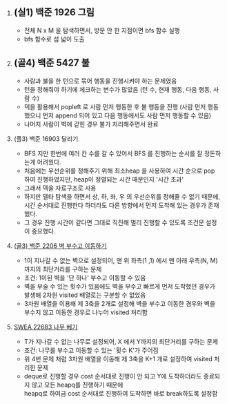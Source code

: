 1. (실1) 백준 1926 그림
   -
   - 전체 N x M 을 탐색하면서, 방문 안 한 지점이면 bfs 함수 실행
   - bfs 함수로 섬 넓이 도출

2. (골4) 백준 5427 불
   -
   - 사람과 불을 한 턴으로 묶어 행동을 진행시켜야 하는 문제였음
   - 턴을 정해줘야 하기에 체크하는 변수가 많았음 (턴 수, 현재 행동, 다음 행동, 사람 수)
   - 덱을 활용해서 popleft 로 사람 먼저 행동한 후 불 행동을 진행 (사람 먼저 행동했으니 먼저 append 되어 있고 다음 행동에서도 사람 먼저 행동할 수 있음)
   - 나머지 사람이 벽에 갇힌 경우 불가 처리해주면서 완료

3. (플3) 백준 16903 달리기
   - BFS 지만 한번에 여러 칸 수를 갈 수 있어서 BFS 를 진행하는 순서를 잘 정돈하는게 어려웠다.
   - 처음에는 우선순위를 정해주기 위해 최소heap 을 사용하여 시간 순으로 pop 하여 진행하였지만, heap이 정렬되는 시간 때문인지 '시간 초과'
   - 그래서 덱을 자료구조로 사용
   - 하지만 델타 탐색을 하면서 상, 하, 좌, 우 의 우선순위를 정해줄 수 없기 때문에, 시간 순서대로 진행한다 하더라도 다른 방향에서 먼저 도착해 있는 경우가 존재했다.
   - 그 경우 진행 시간이 같다면 그대로 직진해 멀리 진행할 수 있도록 조건문 설정이 중요했다.


4. [(골3) 백준 2206 벽 부수고 이동하기](https://www.acmicpc.net/problem/2206)
   - 1이 지나갈 수 없는 벽으로 설정되어, 맨 위 좌측(1 ,1) 에서 맨 아래 우측(N, M)까지의 최단거리를 구하는 문제
   - 조건: 1이된 벽을 '단 하나' 부수고 이동할 수 있음
   - 벽을 부술 수 있는 횟수가 있음에도 벽을 부수고 빠르게 먼저 도착했던 경우가 발생해 2차원 visited 배열로는 구분할 수 없었음
   - 3차원 배열을 이용해 제 3축을 2개로 설정해 벽을 부수고 이동한 경우와 벽을 부수지 않고 이동한 경우로 나누어 visited 처리함

5. [SWEA 22683 나무 베기](https://swexpertacademy.com/main/code/userProblem/userProblemDetail.do?contestProbId=AZIyCYJ6p30DFAQP)
   - T가 지나갈 수 없는 나무로 설정되어, X 에서 Y까지의 최단거리를 구하는 문제
   - 조건: 나무를 부수고 이동할 수 있는 '횟수 K'가 주어짐
   - 위 4번 문제 처럼 3차원 배열을 이동해 제 3축을 K+1 개로 설정하여 visited 처리한 문제
   - deque로 진행할 경우 cost 순서대로 진행이 안 되고 Y에 도착하더라도 종료되지 않고 모든 heapq를 진행하기 때문에  
     heapq로 하여금 cost 순서대로 진행하여 도착하면 바로 break하도록 설정함
     